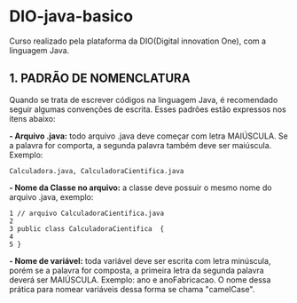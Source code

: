 # DIO-java-basico
Curso realizado pela plataforma da DIO(Digital innovation One), com a linguagem Java.

## 1. PADRÃO DE NOMENCLATURA
Quando se trata de escrever códigos na linguagem Java, é recomendado seguir algumas convenções de escrita. Esses padrões estão expressos nos itens abaixo: 

**- Arquivo .java:** todo arquivo .java deve começar com letra MAIÚSCULA. Se a palavra for comporta, a segunda palavra também deve ser maiúscula. Exemplo:
                
    Calculadora.java, CalculadoraCientifica.java      
**- Nome da Classe no arquivo:** a classe deve possuir o mesmo nome do arquivo .java, exemplo:
 
    1 // arquivo CalculadoraCientifica.java
    2
    3 public class CalculadoraCientifica  {
    4
    5 }
    
**- Nome de variável:** toda variável deve ser escrita com letra minúscula, porém se a palavra for composta, a primeira letra da segunda palavra deverá ser MAIÚSCULA.
Exemplo: ano e anoFabricacao. O nome dessa prática para nomear variáveis dessa forma se chama "camelCase".
